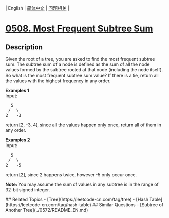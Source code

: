 
| English | [简体中文](README.md) | [问题相关](QUESTION.md) |
# [0508. Most Frequent Subtree Sum](https://leetcode-cn.com/problems/most-frequent-subtree-sum/)
## Description
<p>
Given the root of a tree, you are asked to find the most frequent subtree sum. The subtree sum of a node is defined as the sum of all the node values formed by the subtree rooted at that node (including the node itself). So what is the most frequent subtree sum value? If there is a tie, return all the values with the highest frequency in any order.
</p>

<p><b>Examples 1</b><br>
Input:
<pre>
  5
 /  \
2   -3
</pre>
return [2, -3, 4], since all the values happen only once, return all of them in any order.
</p>

<p><b>Examples 2</b><br>
Input:
<pre>
  5
 /  \
2   -5
</pre>
return [2], since 2 happens twice, however -5 only occur once.
</p>

<p><b>Note:</b>
You may assume the sum of values in any subtree is in the range of 32-bit signed integer.
</p>
## Related Topics
- [Tree](https://leetcode-cn.com/tag/tree)
- [Hash Table](https://leetcode-cn.com/tag/hash-table)
## Similar Questions
- [Subtree of Another Tree](../0572/README_EN.md)
